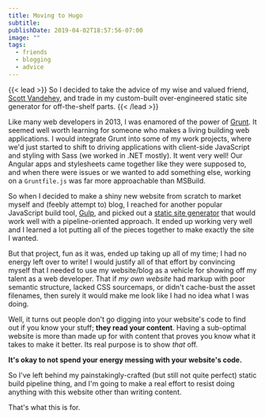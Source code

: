 ```yaml
---
title: Moving to Hugo
subtitle:
publishDate: 2019-04-02T18:57:56-07:00
image: ""
tags:
  - friends
  - blogging
  - advice
---
```


{{< lead >}}
So I decided to take the advice of my wise and valued friend, [Scott Vandehey](https://spaceninja.com/), and trade in my custom-built over-engineered static site generator for off-the-shelf parts.
{{< /lead >}}

Like many web developers in 2013, I was enamored of the power of [Grunt](http://gruntjs.com). It seemed well worth learning for someone who makes a living building web applications. I would integrate Grunt into some of my work projects, where we'd just started to shift to driving applications with client-side JavaScript and styling with Sass (we worked in .NET mostly). It went very well! Our Angular apps and stylesheets came together like they were supposed to, and when there were issues or we wanted to add something else, working on a `Gruntfile.js` was far more approachable than MSBuild.

So when I decided to make a shiny new website from scratch to market myself and (feebly attempt to) blog, I reached for another popular JavaScript build tool, [Gulp](https://gulpjs.com), and picked out a [static site generator](https://metalsmith.io/) that would work well with a pipeline-oriented approach. It ended up working very well and I learned a lot putting all of the pieces together to make exactly the site I wanted.

But that project, fun as it was, ended up taking up all of my time; I had no energy left over to write! I would justify all of that effort by convincing myself that I needed to use my website/blog as a vehicle for showing off my talent as a web developer. That if *my own website* had markup with poor semantic structure, lacked CSS sourcemaps, or didn't cache-bust the asset filenames, then surely it would make me look like I had no idea what I was doing.

Well, it turns out people don't go digging into your website's code to find out if you know your stuff; **they read your content**. Having a sub-optimal website is more than made up for with content that proves you know what it takes to make it better. Its real purpose is to show *that* off.

**It's okay to not spend your energy messing with your website's code.**

So I've left behind my painstakingly-crafted (but still not quite perfect) static build pipeline thing, and I'm going to make a real effort to resist doing anything with this website other than writing content.

That's what this is for.
